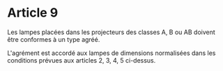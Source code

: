 # Article 9

Les lampes placées dans les projecteurs des classes A, B ou AB doivent être conformes à un type agréé.

L'agrément est accordé aux lampes de dimensions normalisées dans les conditions prévues aux articles 2, 3, 4, 5 ci-dessus.
